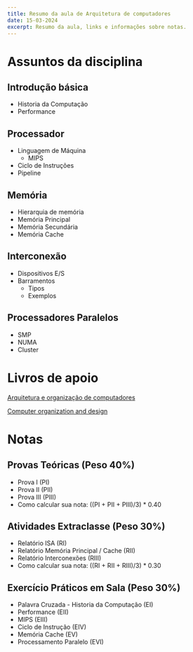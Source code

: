```yaml
---
title: Resumo da aula de Arquitetura de computadores
date: 15-03-2024
excerpt: Resumo da aula, links e informações sobre notas.
---
```


# Assuntos da disciplina

## Introdução básica

- Historia da Computação
- Performance

## Processador

- Linguagem de Máquina
  - MIPS
- Ciclo de Instruções
- Pipeline

## Memória

- Hierarquia de memória
- Memória Principal
- Memória Secundária
- Memória Cache

## Interconexão

- Dispositivos E/S
- Barramentos
  - Tipos
  - Exemplos

## Processadores Paralelos

- SMP
- NUMA
- Cluster

# Livros de apoio

[Arquitetura e organização de computadores](https://drive.google.com/file/d/1RFy1pq-JXJxaNBk8Sy8wRkirxkr1P-mx/view?usp=sharing)

[Computer organization and design](https://drive.google.com/file/d/1Lv-TvnWa2ht6pBddc8drLvgTU1pBZJBH/view?usp=sharing)

# Notas

## Provas Teóricas (Peso 40%)

- Prova I (PI)
- Prova II (PII)
- Prova III (PIII)
- Como calcular sua nota: ((PI + PII + PIII)/3) * 0.40

## Atividades Extraclasse (Peso 30%)

- Relatório ISA (RI)
- Relatório Memória Principal / Cache (RII)
- Relatório Interconexões (RIII) 
- Como calcular sua nota: ((RI + RII + RIII)/3) * 0.30

## Exercício Práticos em Sala (Peso 30%)

- Palavra Cruzada - Historia da Computação (EI)
- Performance (EII)
- MIPS (EIII)
- Ciclo de Instrução (EIV)
- Memória Cache (EV)
- Processamento Paralelo (EVI)
